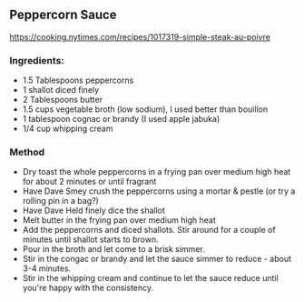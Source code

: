 ## Peppercorn Sauce 

https://cooking.nytimes.com/recipes/1017319-simple-steak-au-poivre

### Ingredients:

- 1.5 Tablespoons peppercorns
- 1 shallot diced finely
- 2 Tablespoons butter
- 1.5 cups vegetable broth (low sodium), I used better than bouillon 
- 1 tablespoon cognac or brandy (I used apple jabuka)
- 1/4 cup whipping cream 

### Method
- Dry toast the whole peppercorns in a frying pan over medium high heat for about 2 minutes or until fragrant 
- Have Dave Smey crush the peppercorns using a mortar & pestle (or try a rolling pin in a bag?)
- Have Dave Held finely dice the shallot
- Melt butter in the frying pan over medium high heat
- Add the peppercorns and diced shallots. Stir around for a couple of minutes until shallot starts to brown. 
- Pour in the broth and let come to a brisk simmer.
- Stir in the congac or brandy and let the sauce simmer to reduce - about 3-4 minutes. 
- Stir in the whipping cream and continue to let the sauce reduce until you're happy with the consistency.

